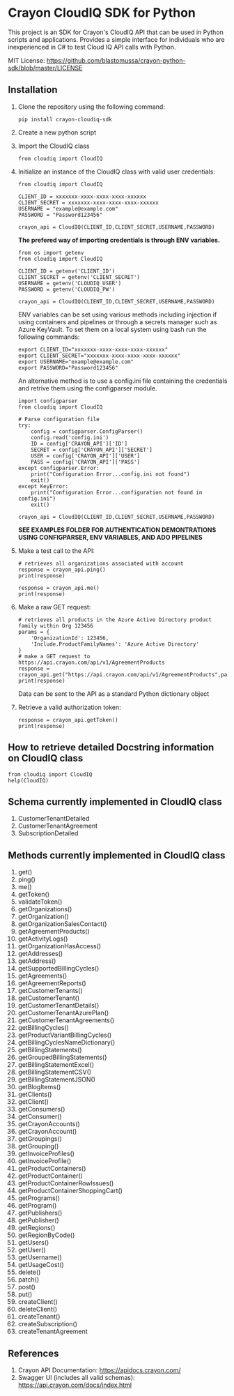 # **Crayon CloudIQ SDK for Python**

This project is an SDK for Crayon's CloudIQ API that can be used in Python
scripts and applications. Provides a simple interface for individuals who are
inexperienced in C# to test Cloud IQ API calls with Python.


MIT License: https://github.com/blastomussa/crayon-python-sdk/blob/master/LICENSE 

## **Installation**

1. Clone the repository using the following command:
	```
	pip install crayon-cloudiq-sdk
	```

2. Create a new python script

4. Import the CloudIQ class
	```
	from cloudiq import CloudIQ
	```

5. Initialize an instance of the CloudIQ class with valid user credentials:
	```
	from cloudiq import CloudIQ

	CLIENT_ID = xxxxxxx-xxxx-xxxx-xxxx-xxxxxx
	CLIENT_SECRET = xxxxxxx-xxxx-xxxx-xxxx-xxxxxx
	USERNAME = "example@example.com"
	PASSWORD = "Password123456"

	crayon_api = CloudIQ(CLIENT_ID,CLIENT_SECRET,USERNAME,PASSWORD)
	```
	**The prefered way of importing credentials is through ENV variables.**
	```
	from os import getenv
	from cloudiq import CloudIQ

	CLIENT_ID = getenv('CLIENT_ID')
	CLIENT_SECRET = getenv('CLIENT_SECRET')
	USERNAME = getenv('CLOUDIQ_USER')
	PASSWORD = getenv('CLOUDIQ_PW')

	crayon_api = CloudIQ(CLIENT_ID,CLIENT_SECRET,USERNAME,PASSWORD)
	```
	ENV variables can be set using various methods including injection if using containers and pipelines or through a secrets manager such as Azure KeyVault. To set them on a local system using bash run the following commands:
	```
	export CLIENT_ID="xxxxxxx-xxxx-xxxx-xxxx-xxxxxx"
	export CLIENT_SECRET="xxxxxxx-xxxx-xxxx-xxxx-xxxxxx"
	export USERNAME="example@example.com"
	export PASSWORD="Password123456"
	```
	An alternative method is to use a config.ini file containing the credentials and retrive them using the configparser module.
	```
	import configparser
	from cloudiq import CloudIQ

	# Parse configuration file
	try:
		config = configparser.ConfigParser()
		config.read('config.ini')
		ID = config['CRAYON_API']['ID']
		SECRET = config['CRAYON_API']['SECRET']
		USER = config['CRAYON_API']['USER']
		PASS = config['CRAYON_API']['PASS']
	except configparser.Error:
		print("Configuration Error...config.ini not found")
		exit()
	except KeyError:
		print("Configuration Error...configuration not found in config.ini")
		exit()

	crayon_api = CloudIQ(CLIENT_ID,CLIENT_SECRET,USERNAME,PASSWORD)
	```
	**SEE EXAMPLES FOLDER FOR AUTHENTICATION DEMONTRATIONS USING CONFIGPARSER, ENV VARIABLES, AND ADO PIPELINES**

6. Make a test call to the API:
	```
	# retrieves all organizations associated with account
	response = crayon_api.ping()
	print(response)

	response = crayon_api.me()
	print(response)
	```

7. Make a raw GET request:
	```
	# retrieves all products in the Azure Active Directory product family within Org 123456
	params = {
		'OrganizationId': 123456,
		'Include.ProductFamilyNames': 'Azure Active Directory'
	}
	# make a GET request to https://api.crayon.com/api/v1/AgreementProducts
	response = crayon_api.get("https://api.crayon.com/api/v1/AgreementProducts",params)
	print(response)
	```
	Data can be sent to the API as a standard Python dictionary object 

8. Retrieve a valid authorization token:
	```
	response = crayon_api.getToken()
	print(response)
	```

##  **How to retrieve detailed Docstring information on CloudIQ class**

```
from cloudiq import CloudIQ
help(CloudIQ)
```

## **Schema currently implemented in CloudIQ class**

1. CustomerTenantDetailed
2. CustomerTenantAgreement
3. SubscriptionDetailed


## **Methods currently implemented in CloudIQ class**

1. get()
2. ping()
3. me()
4. getToken()
5. validateToken()
6. getOrganizations()
7. getOrganization()
8. getOrganizationSalesContact()
9. getAgreementProducts()
10. getActivityLogs()
11. getOrganizationHasAccess()
12. getAddresses()
13. getAddress()
14. getSupportedBillingCycles()
15. getAgreements()
16. getAgreementReports()
17. getCustomerTenants()
18. getCustomerTenant()
19. getCustomerTenantDetails()
20. getCustomerTenantAzurePlan()
21. getCustomerTenantAgreements()
22. getBillingCycles()
23. getProductVariantBillingCycles()
24. getBillingCyclesNameDictionary()
25. getBillingStatements()
26. getGroupedBillingStatements()
27. getBillingStatementExcel()
28. getBillingStatementCSV()
29. getBillingStatementJSON()
30. getBlogItems()
31. getClients()
32. getClient()
33. getConsumers()
34. getConsumer()
35. getCrayonAccounts()
36. getCrayonAccount()
37. getGroupings()
38. getGrouping()
39. getInvoiceProfiles()
40. getInvoiceProfile()
41. getProductContainers()
42. getProductContainer()
43. getProductContainerRowIssues()
44. getProductContainerShoppingCart()
45. getPrograms()
46. getProgram()
47. getPublishers()
48. getPublisher()
49. getRegions()
50. getRegionByCode()
51. getUsers()
52. getUser()
53. getUsername()
54. getUsageCost()
55. delete()
56. patch() 
57. post()
58. put()
59. createClient()
60. deleteClient()
61. createTenant()
62. createSubscription()
63. createTenantAgreement

## **References**

1. Crayon API Documentation: https://apidocs.crayon.com/
2. Swagger UI (includes all valid schemas): https://api.crayon.com/docs/index.html

